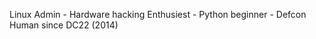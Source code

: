 Linux Admin - Hardware hacking Enthusiest - Python beginner  - Defcon Human since DC22 (2014)

<!---
sin0code/sin0code is a ✨ special ✨ repository because its `README.md` (this file) appears on your GitHub profile.
You can click the Preview link to take a look at your changes.
--->

